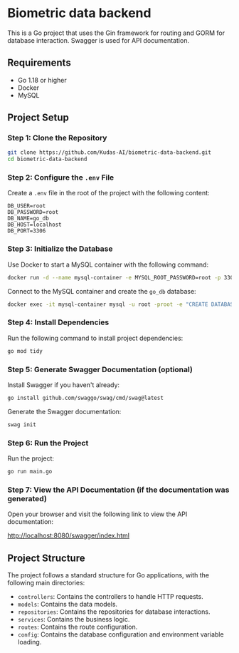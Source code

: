 # Biometric data backend

This is a Go project that uses the Gin framework for routing and GORM for database interaction. Swagger is used for API documentation.

## Requirements

- Go 1.18 or higher
- Docker
- MySQL

## Project Setup

### Step 1: Clone the Repository

```sh
git clone https://github.com/Kudas-AI/biometric-data-backend.git
cd biometric-data-backend
```

### Step 2: Configure the `.env` File

Create a `.env` file in the root of the project with the following content:

```env
DB_USER=root
DB_PASSWORD=root
DB_NAME=go_db
DB_HOST=localhost
DB_PORT=3306
```

### Step 3: Initialize the Database

Use Docker to start a MySQL container with the following command:

```sh
docker run -d --name mysql-container -e MYSQL_ROOT_PASSWORD=root -p 3306:3306 mysql:8.0.37 --default-authentication-plugin=mysql_native_password --bind-address=0.0.0.0
```

Connect to the MySQL container and create the `go_db` database:

```sh
docker exec -it mysql-container mysql -u root -proot -e "CREATE DATABASE go_db;"
```

### Step 4: Install Dependencies

Run the following command to install project dependencies:

```sh
go mod tidy
```

### Step 5: Generate Swagger Documentation (optional)

Install Swagger if you haven't already:

```sh
go install github.com/swaggo/swag/cmd/swag@latest
```

Generate the Swagger documentation:

```sh
swag init
```

### Step 6: Run the Project

Run the project:

```sh
go run main.go
```

### Step 7: View the API Documentation (if the documentation was generated)

Open your browser and visit the following link to view the API documentation:

[http://localhost:8080/swagger/index.html](http://localhost:8080/swagger/index.html)

## Project Structure

The project follows a standard structure for Go applications, with the following main directories:

- `controllers`: Contains the controllers to handle HTTP requests.
- `models`: Contains the data models.
- `repositories`: Contains the repositories for database interactions.
- `services`: Contains the business logic.
- `routes`: Contains the route configuration.
- `config`: Contains the database configuration and environment variable loading.
